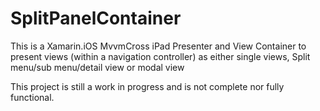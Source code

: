 SplitPanelContainer
===================

This is a Xamarin.iOS MvvmCross iPad Presenter and View Container to present views (within a navigation controller) as either single views, Split menu/sub menu/detail view or modal view




This project is still a work in progress and is not complete nor fully functional.
